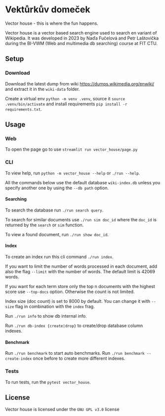 # Vektůrkův domeček
Vector house - this is where the fun happens.

Vector house is a vector based search engine used to search en variant of Wikipedia. 
It was developed in 2023 by Naďa Fučelová and Petr Laštovička during
the BI-VWM (Web and multimedia db searching) course at FIT CTU.

## Setup
### Download
Download the latest dump from wiki
https://dumps.wikimedia.org/enwiki/
and extract it in the `wiki-data` folder.

Create a virtual env `python -m venv .venv`, source it `source .venv/bin/activate` and install requirements
`pip install -r requirements.txt`.

## Usage
### Web
To open the page go to use `streamlit run vector_house/page.py`

### CLI
To view help, run `python -m vector_house --help` or `./run --help`.

All the commands below use the default database `wiki-index.db`
unless you specify another one by using the `--db path` option.

#### Searching
To search the database run `./run search query`.

To search for similar documents use
`./run sim doc_id` where the `doc_id` is returned by 
the `search` or `sim` function.

To view a found document, run `./run show doc_id`.


#### Index
To create an index run this cli command `./run index`.

If you want to limit the number of words processed in each document,
add also the flag `--limit` with the number of words.
The default limit is 42069 words.

If you want for each term store only the top n documents
with the highest score use `--top-docs` option.
Otherwise the count is not limited.

Index size (doc count) is set to 8000 by default. You can change it with
`--size` flag in combination with the `index` frag.

Run `./run info` to show db internal info.

Run `./run db-index {create|drop}` to create/drop database column indexes.

#### Benchmark
Run `./run benchmark` to start auto benchmarks.
Run `./run benchmark --create-index` once before to create more different indexes.

### Tests
To run tests, run the `pytest vector_house`.

## License
Vector house is licensed under the `GNU GPL v3.0` license
